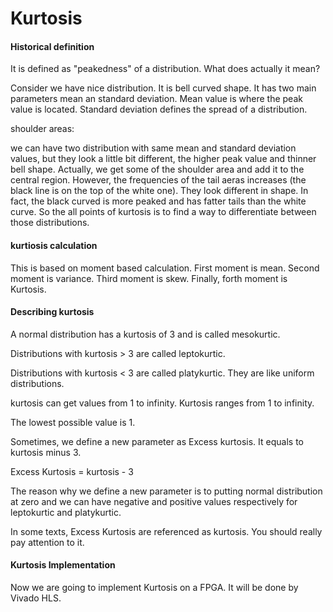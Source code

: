# Kurtosis

#### Historical definition

It is defined as "peakedness" of a distribution. What does actually it mean?

Consider we have nice distribution. It is bell curved shape. It has two main parameters mean an standard deviation. Mean value is where the peak value is located. Standard deviation defines the spread of a distribution. 

shoulder areas: 

we can have two distribution with same mean and standard deviation values, but they look a little bit different, the higher peak value and thinner bell shape. Actually, we get some of the shoulder area and add it to the central region. However, the frequencies of the tail aeras increases (the black line is on the top of the white one). They look different in shape. In fact, the black curved is more peaked and has fatter tails than the white curve. So the all points of kurtosis is to find a way to differentiate between those distributions.  

#### kurtiosis calculation

This is based on moment based calculation. First moment is mean. Second moment is variance. Third moment is skew. Finally, forth moment is Kurtosis. 

#### Describing kurtosis

A normal distribution has a kurtosis of 3 and is called mesokurtic.

Distributions with kurtosis > 3 are called leptokurtic.

Distributions with kurtosis < 3 are called platykurtic. They are like uniform distributions.

kurtosis can get values from 1 to infinity. Kurtosis ranges from 1 to infinity.

The lowest possible value is 1. 

Sometimes, we define a new parameter as Excess kurtosis. It equals to kurtosis minus 3.

Excess Kurtosis = kurtosis - 3

The reason why we define a new parameter is to putting normal distribution at zero and we can have negative and positive values respectively for leptokurtic and platykurtic.

In some texts, Excess Kurtosis are referenced as kurtosis. You should really pay attention to it.

#### Kurtosis Implementation

Now we are going to implement Kurtosis on a FPGA. It will be done by Vivado HLS.
